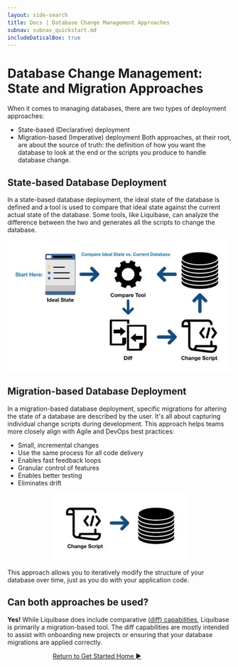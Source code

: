 ```yaml
---
layout: side-search
title: Docs | Database Change Management Approaches 
subnav: subnav_quickstart.md
includeDaticalBox: true
---
```


# Database Change Management: State and Migration Approaches
When it comes to managing databases, there are two types of deployment approaches:
- State-based (Declarative) deployment
- Migration-based (Imperative) deployment
Both approaches, at their root, are about the source of truth: the definition of how you want the database to look at the end or the scripts you produce to handle database change. 

## State-based Database Deployment
In a state-based database deployment, the ideal state of the database is defined and a tool is used to compare that ideal state 
against the current actual state of the database. Some tools, like Liquibase, can analyze the difference between the two and generates all the scripts to change the database. 

<div align="center">
      <img src="/images/quickstart/state-based-deploy.jpg" width="500px" alt="Diagram of state-based deployment">
</div>

## Migration-based Database Deployment
In a migration-based database deployment, specific migrations for altering the state of a database are described by the user. It's all about capturing individual change scripts during development. This approach helps teams more closely align with Agile and DevOps best practices:
- Small, incremental changes
- Use the same process for all code delivery
- Enables fast feedback loops
- Granular control of features
- Enables better testing
- Eliminates drift


<div align="center">
      <img src="/images/quickstart/migration-based-deploy.jpg" alt="Diagram of Migration-based deployment">
</div>

This approach allows you to iteratively modify the structure of your database over time, just as you do with your application code.

## Can both approaches be used?
**Yes!** While Liquibase does include comparative [(diff) capabilities](/documentation/diff.html), Liquibase is primarily a migration-based tool. The diff capabilities are mostly intended to assist with onboarding new projects or ensuring that your database migrations are applied correctly.

<div class="cta-container" style="margin-left: auto; margin-right: auto; width: 300px; height: 50px">
<div class="cta cta--block"><a href="/get_started/index.html">Return to Get Started Home ►</a></div></div>
